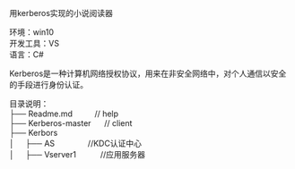用kerberos实现的小说阅读器  
   
环境：win10  
开发工具：VS  
语言：C#  
  
Kerberos是一种计算机网络授权协议，用来在非安全网络中，对个人通信以安全的手段进行身份认证。  
  
 
目录说明：   
├── Readme.md  &nbsp;&nbsp;&nbsp;&nbsp;&nbsp;&nbsp;&nbsp;&nbsp;&nbsp;// help  
├── Kerberos-master      &nbsp;&nbsp;&nbsp;&nbsp;      // client  
├── Kerbors  
│&nbsp;&nbsp;&nbsp;&nbsp;&nbsp;├── AS  &nbsp;&nbsp;&nbsp;&nbsp;&nbsp;&nbsp;&nbsp;&nbsp;&nbsp;&nbsp;&nbsp;&nbsp;&nbsp; //KDC认证中心  
│&nbsp;&nbsp;&nbsp;&nbsp;&nbsp;├── Vserver1  &nbsp;&nbsp;&nbsp;&nbsp;&nbsp;  &nbsp;&nbsp;&nbsp;   //应用服务器  
                   
